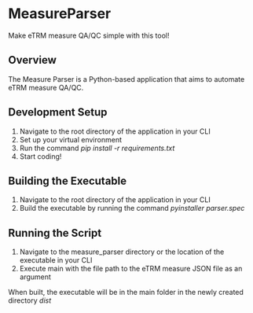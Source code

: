 # MeasureParser
Make eTRM measure QA/QC simple with this tool!

## Overview
The Measure Parser is a Python-based application that aims to automate eTRM measure QA/QC.

## Development Setup
  1. Navigate to the root directory of the application in your CLI
  2. Set up your virtual environment
  3. Run the command  *pip install -r requirements.txt*
  4. Start coding!

## Building the Executable
  1. Navigate to the root directory of the application in your CLI
  2. Build the executable by running the command *pyinstaller parser.spec*

## Running the Script
  1. Navigate to the measure_parser directory or the location of the executable in your CLI
  2. Execute main with the file path to the eTRM measure JSON file as an argument

When built, the executable will be in the main folder in the newly created directory *dist*
